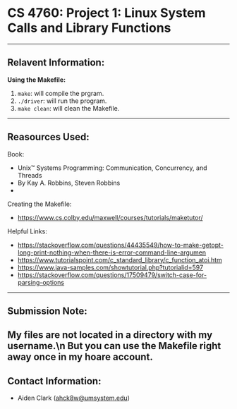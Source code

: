# CS 4760: Project 1: Linux System Calls and Library Functions
---
## Relavent Information:
**Using the Makefile:**
1. `make`: will compile the prgram. 
2. `./driver`: will run the program. 
3. `make clean`: will clean the Makefile. 
---
## Reasources Used: 
Book: 
* Unix™ Systems Programming: Communication, Concurrency, and Threads
* By Kay A. Robbins, Steven Robbins
* 
Creating the Makefile:
* https://www.cs.colby.edu/maxwell/courses/tutorials/maketutor/

Helpful Links:
* https://stackoverflow.com/questions/44435549/how-to-make-getopt-long-print-nothing-when-there-is-error-command-line-argumen
* https://www.tutorialspoint.com/c_standard_library/c_function_atoi.htm
* https://www.java-samples.com/showtutorial.php?tutorialid=597
* https://stackoverflow.com/questions/17509479/switch-case-for-parsing-options
---
## Submission Note: 
My files are not located in a directory with my username.\n
But you can use the Makefile right away once in my hoare account. 
--
## Contact Information: 
- Aiden Clark (ahck8w@umsystem.edu)
